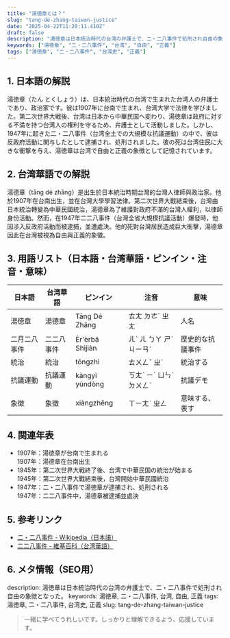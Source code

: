 ```yaml
---
title: "湯徳章とは？"
slug: "tang-de-zhang-taiwan-justice"
date: "2025-04-22T11:20:11.410Z"
draft: false
description: "湯徳章は日本統治時代の台湾の弁護士で、二・二八事件で処刑され自由の象徴となった。"
keywords: ["湯徳章", "二・二八事件", "台湾", "自由", "正義"]
tags: ["湯徳章", "二・二八事件", "台湾史", "正義"]
---
```


## 1. 日本語の解説
湯徳章（たん とくしょう）は、日本統治時代の台湾で生まれた台湾人の弁護士であり、政治家です。彼は1907年に台南で生まれ、台湾大学で法律を学びました。第二次世界大戦後、台湾は日本から中華民国へ変わり、湯徳章は政府に対する不満を持つ台湾人の権利を守るため、弁護士として活動しました。しかし、1947年に起きた二・二八事件（台湾全土での大規模な抗議運動）の中で、彼は反政府活動に関与したとして逮捕され、処刑されました。彼の死は台湾住民に大きな衝撃を与え、湯徳章は台湾で自由と正義の象徴として記憶されています。

## 2. 台湾華語での解説  
湯德章（tāng dé zhāng）是出生於日本統治時期台灣的台灣人律師與政治家。他於1907年在台南出生，並在台灣大學學習法律。第二次世界大戰結束後，台灣由日本統治轉變為中華民國統治，湯德章為了維護對政府不滿的台灣人權利，以律師身份活動。然而，在1947年二二八事件（台灣全省大規模抗議活動）爆發時，他因涉入反政府活動而被逮捕，並遭處決。他的死對台灣居民造成巨大衝擊，湯德章因此在台灣被視為自由與正義的象徵。

## 3. 用語リスト（日本語・台湾華語・ピンイン・注音・意味）

| 日本語     | 台湾華語   | ピンイン        | 注音      | 意味                         |
|------------|------------|----------------|---------|----------------------------|
| 湯徳章     | 湯德章   | Tāng Dé Zhāng | ㄊㄤ ㄉㄜˊ ㄓㄤ | 人名                        |
| 二月二八事件 | 二二八事件 | Èr'èrbā Shìjiàn | ㄦˋ ㄦ ㄅㄚ ㄕˋ ㄐㄧㄢˋ | 歴史的な抗議事件            |
| 統治       | 統治       | tǒngzhì       | ㄊㄨㄥˇ ㄓˋ | 統治する                    |
| 抗議運動   | 抗議運動   | kàngyì yùndòng| ㄎㄤˋ ㄧˋ ㄩㄣˋ ㄉㄨㄥˋ | 抗議デモ                   |
| 象徴       | 象徵       | xiàngzhēng    | ㄒㄧㄤˋ ㄓㄥ | 意味する、表す             |

## 4. 関連年表
- 1907年：湯徳章が台南で生まれる  
  1907年：湯德章在台南出生
- 1945年：第二次世界大戦終了後、台湾で中華民国の統治が始まる  
  1945年：第二次世界大戰結束後，台灣開始中華民國統治
- 1947年：二・二八事件で湯徳章が逮捕され、処刑される  
  1947年：二二八事件中，湯德章被逮捕並處決

## 5. 参考リンク  
- [二・二八事件 - Wikipedia（日本語）](https://ja.wikipedia.org/wiki/二・二八事件)  
- [二二八事件 - 維基百科（台湾華語）](https://zh.wikipedia.org/wiki/二二八事件)

## 6. メタ情報（SEO用） 
description: 湯徳章は日本統治時代の台湾の弁護士で、二・二八事件で処刑され自由の象徴となった。
keywords: 湯徳章, 二・二八事件, 台湾, 自由, 正義
tags: 湯徳章, 二・二八事件, 台湾史, 正義
slug: tang-de-zhang-taiwan-justice

>一緒に学べてうれしいです。しっかりと理解できるよう、応援しています。